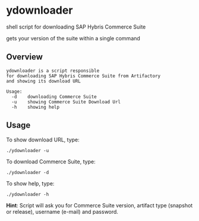 # ydownloader
shell script for downloading SAP Hybris Commerce Suite

gets your version of the suite within a single command

Overview
--------

```
ydownloader is a script responsible
for downloading SAP Hybris Commerce Suite from Artifactory
and showing its download URL

Usage:
  -d    downloading Commerce Suite
  -u    showing Commerce Suite Download Url
  -h    showing help
```

Usage
-----

To show download URL, type:

```shell
./ydownloader -u
```

To download Commerce Suite, type:

```shell
./ydownloader -d
```

To show help, type:

```
./ydownloader -h
```

**Hint**: Script will ask you for Commerce Suite version, artifact type (snapshot or release), username (e-mail) and password.
